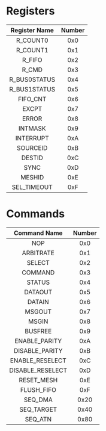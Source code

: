 # Registers

| Register Name    | Number |
|:----------------:|:------:|
| R_COUNT0         | 0x0    | 
| R_COUNT1         | 0x1    |
| R_FIFO           | 0x2    |
| R_CMD            | 0x3    |
| R_BUS0STATUS     | 0x4    |
| R_BUS1STATUS     | 0x5    |
| FIFO_CNT         | 0x6    |
| EXCPT            | 0x7    |
| ERROR            | 0x8    |
| INTMASK          | 0x9    |
| INTERRUPT        | 0xA    |
| SOURCEID         | 0xB    |
| DESTID           | 0xC    |
| SYNC             | 0xD    |
| MESHID           | 0xE    |
| SEL_TIMEOUT      | 0xF    |

# Commands

| Command Name     | Number |
|:----------------:|:------:|
| NOP              | 0x0    | 
| ARBITRATE        | 0x1    |
| SELECT           | 0x2    |
| COMMAND          | 0x3    |
| STATUS           | 0x4    |
| DATAOUT          | 0x5    |
| DATAIN           | 0x6    |
| MSGOUT           | 0x7    |
| MSGIN            | 0x8    |
| BUSFREE          | 0x9    |
| ENABLE_PARITY    | 0xA    |
| DISABLE_PARITY   | 0xB    |
| ENABLE_RESELECT  | 0xC    |
| DISABLE_RESELECT | 0xD    |
| RESET_MESH       | 0xE    |
| FLUSH_FIFO       | 0xF    |
| SEQ_DMA          | 0x20   |
| SEQ_TARGET       | 0x40   |
| SEQ_ATN          | 0x80   |